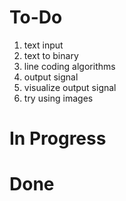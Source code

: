 # To-Do

1) text input
2) text to binary
3) line coding algorithms
4) output signal
5) visualize output signal
6) try using images

# In Progress


# Done
